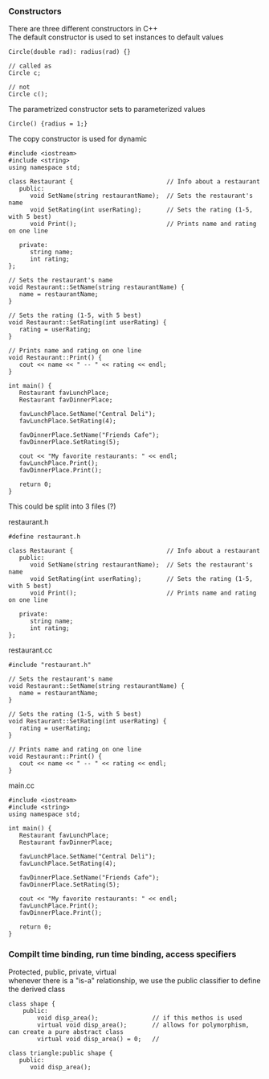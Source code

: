 ### Constructors
There are three different constructors in C++  
The default constructor is used to set instances to default values  
```
Circle(double rad): radius(rad) {}
```
```
// called as
Circle c;

// not
Circle c();
```
The parametrized constructor sets to parameterized values  
```
Circle() {radius = 1;}
```
The copy constructor is used for dynamic 

```
#include <iostream>
#include <string>
using namespace std;

class Restaurant {                          // Info about a restaurant
   public:
      void SetName(string restaurantName);  // Sets the restaurant's name
      void SetRating(int userRating);       // Sets the rating (1-5, with 5 best)
      void Print();                         // Prints name and rating on one line
   
   private:
      string name;
      int rating;
};

// Sets the restaurant's name
void Restaurant::SetName(string restaurantName) {
   name = restaurantName;
}

// Sets the rating (1-5, with 5 best)
void Restaurant::SetRating(int userRating) {
   rating = userRating;
}

// Prints name and rating on one line
void Restaurant::Print() {
   cout << name << " -- " << rating << endl;
}

int main() {
   Restaurant favLunchPlace;
   Restaurant favDinnerPlace;
   
   favLunchPlace.SetName("Central Deli");
   favLunchPlace.SetRating(4);
   
   favDinnerPlace.SetName("Friends Cafe");
   favDinnerPlace.SetRating(5);
   
   cout << "My favorite restaurants: " << endl;
   favLunchPlace.Print();
   favDinnerPlace.Print();
   
   return 0;
}
```

This could be split into 3 files (?)
  
restaurant.h
```
#define restaurant.h

class Restaurant {                          // Info about a restaurant
   public:
      void SetName(string restaurantName);  // Sets the restaurant's name
      void SetRating(int userRating);       // Sets the rating (1-5, with 5 best)
      void Print();                         // Prints name and rating on one line
   
   private:
      string name;
      int rating;
};
```
  
restaurant.cc
```
#include "restaurant.h"

// Sets the restaurant's name
void Restaurant::SetName(string restaurantName) {
   name = restaurantName;
}

// Sets the rating (1-5, with 5 best)
void Restaurant::SetRating(int userRating) {
   rating = userRating;
}

// Prints name and rating on one line
void Restaurant::Print() {
   cout << name << " -- " << rating << endl;
}
```
  
main.cc
```
#include <iostream>
#include <string>
using namespace std;

int main() {
   Restaurant favLunchPlace;
   Restaurant favDinnerPlace;
   
   favLunchPlace.SetName("Central Deli");
   favLunchPlace.SetRating(4);
   
   favDinnerPlace.SetName("Friends Cafe");
   favDinnerPlace.SetRating(5);
   
   cout << "My favorite restaurants: " << endl;
   favLunchPlace.Print();
   favDinnerPlace.Print();
   
   return 0;
}
```

### Compilt time binding, run time binding, access specifiers
Protected, public, private, virtual  
whenever there is a "is-a" relationship, we use the public classifier to define the derived class

```
class shape {
	public:
		void disp_area();				// if this methos is used
      	virtual void disp_area();		// allows for polymorphism, can create a pure abstract class
		virtual void disp_area() = 0; 	// 

class triangle:public shape {
   public:
      void disp_area();
```
